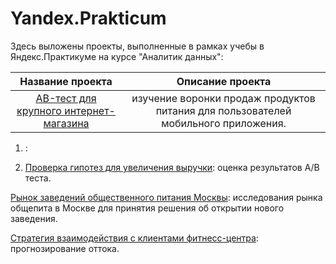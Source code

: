 # Yandex.Prakticum
Здесь выложены проекты, выполненные в рамках учебы в Яндекс.Практикуме на курсе "Аналитик данных":


| Название проекта | Описание проекта
| :---: | :---:
| [AB-тест для крупного интернет-магазина](https://github.com/kotoptichka/Yandex.Prakticum/tree/main/AB-%D1%82%D0%B5%D1%81%D1%82%20%D0%B4%D0%BB%D1%8F%20%D0%B8%D0%BD%D1%82%D0%B5%D1%80%D0%BD%D0%B5%D1%82-%D0%BC%D0%B0%D0%B3%D0%B0%D0%B7%D0%B8%D0%BD%D0%B0) | изучение воронки продаж продуктов питания для пользователей мобильного приложения.


1. : 

1. [Проверка гипотез для увеличения выручки](https://github.com/kotoptichka/Yandex.Prakticum/tree/main/%D0%9F%D1%80%D0%BE%D0%B2%D0%B5%D1%80%D0%BA%D0%B0%20%D0%B3%D0%B8%D0%BF%D0%BE%D1%82%D0%B5%D0%B7%20%D0%B4%D0%BB%D1%8F%20%D1%83%D0%B2%D0%B5%D0%BB%D0%B8%D1%87%D0%B5%D0%BD%D0%B8%D1%8F%20%D0%B2%D1%8B%D1%80%D1%83%D1%87%D0%BA%D0%B8): оценка результатов A/B теста.

[Рынок заведений общественного питания Москвы](https://github.com/kotoptichka/Yandex.Prakticum/tree/main/%D0%A0%D1%8B%D0%BD%D0%BE%D0%BA%20%D0%B7%D0%B0%D0%B2%D0%B5%D0%B4%D0%B5%D0%BD%D0%B8%D0%B9%20%D0%BE%D0%B1%D1%89%D0%B5%D1%81%D1%82%D0%B2%D0%B5%D0%BD%D0%BD%D0%BE%D0%B3%D0%BE%20%D0%BF%D0%B8%D1%82%D0%B0%D0%BD%D0%B8%D1%8F%20%D0%9C%D0%BE%D1%81%D0%BA%D0%B2%D1%8B): исследования рынка общепита в Москве для принятия решения об открытии нового заведения.

[Стратегия взаимодействия с клиентами фитнесс-центра](https://github.com/kotoptichka/Yandex.Prakticum/tree/main/%D0%A1%D1%82%D1%80%D0%B0%D1%82%D0%B5%D0%B3%D0%B8%D1%8F%20%D0%B2%D0%B7%D0%B0%D0%B8%D0%BC%D0%BE%D0%B4%D0%B5%D0%B9%D1%81%D1%82%D0%B2%D0%B8%D1%8F%20%D1%81%20%D0%BA%D0%BB%D0%B8%D0%B5%D0%BD%D1%82%D0%B0%D0%BC%D0%B8%20%D1%84%D0%B8%D1%82%D0%BD%D0%B5%D1%81%D1%81-%D1%86%D0%B5%D0%BD%D1%82%D1%80%D0%B0): прогнозирование оттока.
